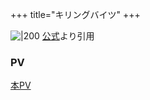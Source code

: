 +++
title="キリングバイツ"
+++


![|200](https://killingbites-anime.com/core_sys/images/main/top/main_img.jpg)
[公式](https://www.google.com/url?sa=i&url=https%3A%2F%2Fkillingbites-anime.com%2F&psig=AOvVaw2dFT8CxgVE_ztHPKjnYPxq&ust=1720786594400000&source=images&cd=vfe&opi=89978449&ved=0CBEQjRxqFwoTCKDHv-L7nocDFQAAAAAdAAAAABAE)より引用


### PV
[本PV](https://www.youtube.com/watch?v=JzukzZxfdWQ)

